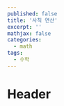 ```yaml
---
published: false
title: '사칙 연산'
excerpt: ''
mathjax: false
categories:
  - math
tags:
  - 수학
---
```

# Header
<!--stackedit_data:
eyJoaXN0b3J5IjpbMTcwNzAwNTk3OV19
-->